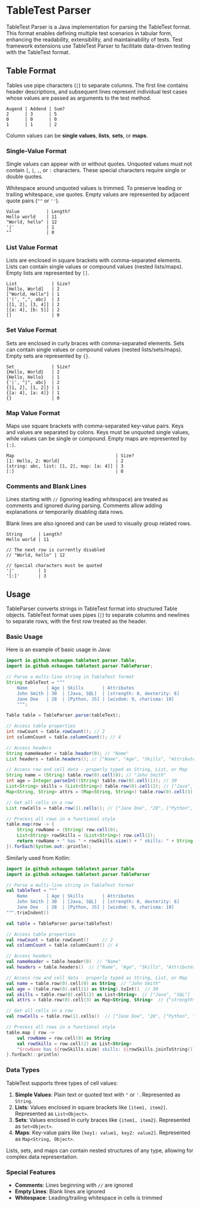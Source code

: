 # TableTest Parser

TableTest Parser is a Java implementation for parsing the TableTest format. This format enables defining multiple test scenarios in tabular form, enhancing the readability, extensibility, and maintainability of tests. Test framework extensions use TableTest Parser to facilitate data-driven testing with the TableTest format.

## Table Format

Tables use pipe characters (`|`) to separate columns. The first line contains header descriptions, and subsequent lines represent individual test cases whose values are passed as arguments to the test method.

```tabletest
Augend | Addend | Sum?
2      | 3      | 5
0      | 0      | 0
1      | 1      | 2

```

Column values can be **single values**, **lists**, **sets**, or **maps**.

### Single-Value Format

Single values can appear with or without quotes. Unquoted values must not contain `[`, `|`, `,`, or `:` characters. These special characters require single or double quotes.

Whitespace around unquoted values is trimmed. To preserve leading or trailing whitespace, use quotes. Empty values are represented by adjacent quote pairs (`""` or `''`).

```tabletest
Value          | Length?
Hello world    | 11
"World, hello" | 12
'|'            | 1
""             | 0

```

### List Value Format

Lists are enclosed in square brackets with comma-separated elements. Lists can contain single values or compound values (nested lists/maps). Empty lists are represented by `[]`.

```tabletest
List             | Size?
[Hello, World]   | 2
["World, Hello"] | 1
['|', ",", abc]  | 3
[[1, 2], [3, 4]] | 2
[[a: 4], [b: 5]] | 2
[]               | 0

```

### Set Value Format

Sets are enclosed in curly braces with comma-separated elements. Sets can contain single values or compound values (nested lists/sets/maps). Empty sets are represented by `{}`.

```tabletest
Set              | Size?
{Hello, World}   | 2
{Hello, Hello}   | 1
{'|', "|", abc}  | 2
{[1, 2], [1, 2]} | 1
{[a: 4], [a: 4]} | 1
{}               | 0

```

### Map Value Format

Maps use square brackets with comma-separated key-value pairs. Keys and values are separated by colons. Keys must be unquoted single values, while values can be single or compound. Empty maps are represented by `[:]`.

```tabletest
Map                                      | Size?
[1: Hello, 2: World]                     | 2
[string: abc, list: [1, 2], map: [a: 4]] | 3
[:]                                      | 0

```

### Comments and Blank Lines

Lines starting with `//` (ignoring leading whitespace) are treated as comments and ignored during parsing. Comments allow adding explanations or temporarily disabling data rows.

Blank lines are also ignored and can be used to visually group related rows.

```tabletest
String      | Length?
Hello world | 11

// The next row is currently disabled
// "World, hello" | 12
    
// Special characters must be quoted
'|'         | 1
'[:]'       | 3

```

## Usage

TableParser converts strings in TableTest format into structured Table objects. TableTest format uses pipes (`|`) to separate columns and newlines to separate rows, with the first row treated as the header.

### Basic Usage

Here is an example of basic usage in Java:

```java
import io.github.nchaugen.tabletest.parser.Table; 
import io.github.nchaugen.tabletest.parser.TableParser;

// Parse a multi-line string in TableTest format
String tableText = """
    Name       | Age | Skills       | Attributes
    John Smith | 30  | [Java, SQL]  | [strength: 8, dexterity: 6]
    Jane Doe   | 28  | [Python, JS] | [wisdom: 9, charisma: 10]
    """;

Table table = TableParser.parse(tableText);

// Access table properties 
int rowCount = table.rowCount(); // 2 
int columnCount = table.columnCount(); // 4

// Access headers 
String nameHeader = table.header(0); // "Name"
List headers = table.headers(); // ["Name", "Age", "Skills", "Attributes"] 

// Access row and cell data - properly typed as String, List, or Map 
String name = (String) table.row(0).cell(0); // "John Smith"
int age = Integer.parseInt((String) table.row(0).cell(1)); // 30
List<String> skills = (List<String>) table.row(0).cell(2); // ["Java", "SQL"]
Map<String, String> attrs = (Map<String, String>) table.row(0).cell(3); // {"strength": "8", "dexterity": "6"}  

// Get all cells in a row 
List rowCells = table.row(1).cells(); // ["Jane Doe", "28", ["Python", "JS"], {"wisdom": "9", "charisma": "10"}]

// Process all rows in a functional style
table.map(row -> {
    String rowName = (String) row.cell(0);
    List<String> rowSkills = (List<String>) row.cell(2);
    return rowName + " has " + rowSkills.size() + " skills: " + String.join(", ", rowSkills);
}).forEach(System.out::println);
```

Similarly used from Kotlin:

```kotlin
import io.github.nchaugen.tabletest.parser.Table
import io.github.nchaugen.tabletest.parser.TableParser

// Parse a multi-line string in TableTest format
val tableText = """
    Name       | Age | Skills       | Attributes
    John Smith | 30  | [Java, SQL]  | [strength: 8, dexterity: 6]
    Jane Doe   | 28  | [Python, JS] | [wisdom: 9, charisma: 10]
""".trimIndent()

val table = TableParser.parse(tableText)

// Access table properties
val rowCount = table.rowCount()     // 2
val columnCount = table.columnCount() // 4

// Access headers
val nameHeader = table.header(0)  // "Name"
val headers = table.headers()  // ["Name", "Age", "Skills", "Attributes"]

// Access row and cell data - properly typed as String, List, or Map
val name = table.row(0).cell(0) as String  // "John Smith"
val age = (table.row(0).cell(1) as String).toInt()  // 30
val skills = table.row(0).cell(2) as List<String>  // ["Java", "SQL"]
val attrs = table.row(0).cell(3) as Map<String, String>  // {"strength": "8", "dexterity": "6"}

// Get all cells in a row
val rowCells = table.row(1).cells()  // ["Jane Doe", "28", ["Python", "JS"], {"wisdom": "9", "charisma": "10"}]

// Process all rows in a functional style
table.map { row ->
    val rowName = row.cell(0) as String
    val rowSkills = row.cell(2) as List<String>
    "$rowName has ${rowSkills.size} skills: ${rowSkills.joinToString()}"
}.forEach(::println)
```

### Data Types

TableTest supports three types of cell values:

1. **Simple Values**: Plain text or quoted text with `"` or `'`. Represented as `String`.
2. **Lists**: Values enclosed in square brackets like `[item1, item2]`. Represented as `List<Object>`.
3. **Sets**: Values enclosed in curly braces like `{item1, item2}`. Represented as `Set<Object>`.
4. **Maps**: Key-value pairs like `[key1: value1, key2: value2]`. Represented as `Map<String, Object>`.

Lists, sets, and maps can contain nested structures of any type, allowing for complex data representation.

### Special Features

- **Comments**: Lines beginning with `//` are ignored
- **Empty Lines**: Blank lines are ignored
- **Whitespace**: Leading/trailing whitespace in cells is trimmed
